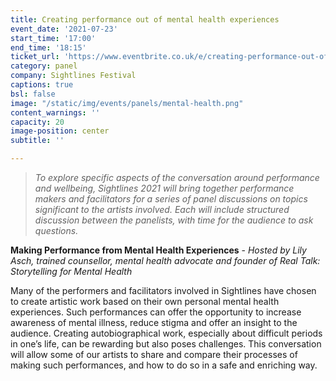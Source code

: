```yaml
---
title: Creating performance out of mental health experiences
event_date: '2021-07-23'
start_time: '17:00'
end_time: '18:15'
ticket_url: 'https://www.eventbrite.co.uk/e/creating-performance-out-of-mental-health-experiences-sightlines-panels-tickets-162472631013'
category: panel
company: Sightlines Festival
captions: true
bsl: false
image: "/static/img/events/panels/mental-health.png"
content_warnings: ''
capacity: 20
image-position: center
subtitle: ''

---
```

> _To explore specific aspects of the conversation around performance and wellbeing, Sightlines 2021 will bring together performance makers and facilitators for a series of panel discussions on topics significant to the artists involved. Each will include structured discussion between the panelists, with time for the audience to ask questions._ 

**Making Performance from Mental Health Experiences** - _Hosted by Lily Asch, trained counsellor, mental health advocate and founder of Real Talk: Storytelling for Mental Health_ 

Many of the performers and facilitators involved in Sightlines have chosen to create artistic work based on their own personal mental health experiences. Such performances can offer the opportunity to increase awareness of mental illness, reduce stigma and offer an insight to the audience. Creating autobiographical work, especially about difficult periods in one’s life, can be rewarding but also poses challenges. This conversation will allow some of our artists to share and compare their processes of making such performances, and how to do so in a safe and enriching way.